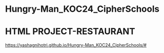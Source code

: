 # Hungry-Man_KOC24_CipherSchools
# HTML PROJECT-RESTAURANT
https://yashagnihotri.github.io/Hungry-Man_KOC24_CipherSchools/#
